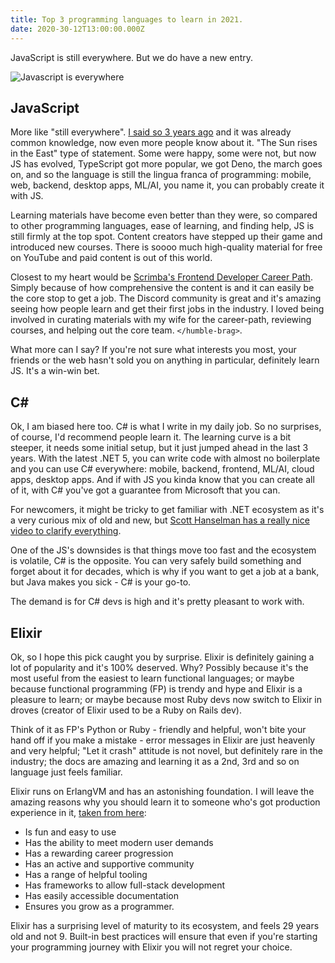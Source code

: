 ```yaml
---
title: Top 3 programming languages to learn in 2021.
date: 2020-30-12T13:00:00.000Z
---
```


JavaScript is still everywhere. But we do have a new entry.

<!-- more -->

![Javascript is everywhere](https://miro.medium.com/max/1144/1*0QoOE-jIHc8i7Cs8z6oU0w.png)

## JavaScript

More like "still everywhere". [I said so 3 years ago](https://alanmynah.com/blog/best-programming-languages-2018) and it was already common knowledge, now even more people know about it. "The Sun rises in the East" type of statement. Some were happy, some were not, but now JS has evolved, TypeScript got more popular, we got Deno, the march goes on, and so the language is still the lingua franca of programming: mobile, web, backend, desktop apps, ML/AI, you name it, you can probably create it with JS.

Learning materials have become even better than they were, so compared to other programming languages, ease of learning, and finding help, JS is still firmly at the top spot. Content creators have stepped up their game and introduced new courses. There is soooo much high-quality material for free on YouTube and paid content is out of this world.

Closest to my heart would be [Scrimba's Frontend Developer Career Path](https://scrimba.com/learn/frontend?utm_source=alanmynah.com&utm_medium=referral&utm_campaign=top3-prog-lang-2021). Simply because of how comprehensive the content is and it can easily be the core stop to get a job. The Discord community is great and it's amazing seeing how people learn and get their first jobs in the industry. I loved being involved in curating materials with my wife for the career-path, reviewing courses, and helping out the core team. `</humble-brag>`.

What more can I say? If you're not sure what interests you most, your friends or the web hasn't sold you on anything in particular, definitely learn JS. It's a win-win bet.

## C#

Ok, I am biased here too. C# is what I write in my daily job. So no surprises, of course, I'd recommend people learn it. The learning curve is a bit steeper, it needs some initial setup, but it just jumped ahead in the last 3 years. With the latest .NET 5, you can write code with almost no boilerplate and you can use C# everywhere: mobile, backend, frontend, ML/AI, cloud apps, desktop apps. And if with JS you kinda know that you can create all of it, with C# you've got a guarantee from Microsoft that you can.

For newcomers, it might be tricky to get familiar with .NET ecosystem as it's a very curious mix of old and new, but [Scott Hanselman has a really nice video to clarify everything](https://www.hanselman.com/blog/what-is-net-how-does-it-work-is-it-a-language-or-a-platform).

One of the JS's downsides is that things move too fast and the ecosystem is volatile, C# is the opposite. You can very safely build something and forget about it for decades, which is why if you want to get a job at a bank, but Java makes you sick - C# is your go-to.

The demand is for C# devs is high and it's pretty pleasant to work with.

## Elixir

Ok, so I hope this pick caught you by surprise. Elixir is definitely gaining a lot of popularity and it's 100% deserved. Why? Possibly because it's the most useful from the easiest to learn functional languages; or maybe because functional programming (FP) is trendy and hype and Elixir is a pleasure to learn; or maybe because most Ruby devs now switch to Elixir in droves (creator of Elixir used to be a Ruby on Rails dev).

Think of it as FP's Python or Ruby - friendly and helpful, won't bite your hand off if you make a mistake - error messages in Elixir are just heavenly and very helpful; "Let it crash" attitude is not novel, but definitely rare in the industry; the docs are amazing and learning it as a 2nd, 3rd and so on language just feels familiar.

Elixir runs on ErlangVM and has an astonishing foundation. I will leave the amazing reasons why you should learn it to someone who's got production experience in it, [taken from here](https://www.erlang-solutions.com/blog/why-elixir-is-the-programming-language-you-should-learn-in-2020.html#:~:text=Learning%20Elixir%20can%20make%20you,in%20their%20language%20of%20choice.):

-   Is fun and easy to use
-   Has the ability to meet modern user demands
-   Has a rewarding career progression
-   Has an active and supportive community
-   Has a range of helpful tooling
-   Has frameworks to allow full-stack development
-   Has easily accessible documentation
-   Ensures you grow as a programmer.

Elixir has a surprising level of maturity to its ecosystem, and feels 29 years old and not 9. Built-in best practices will ensure that even if you're starting your programming journey with Elixir you will not regret your choice.
